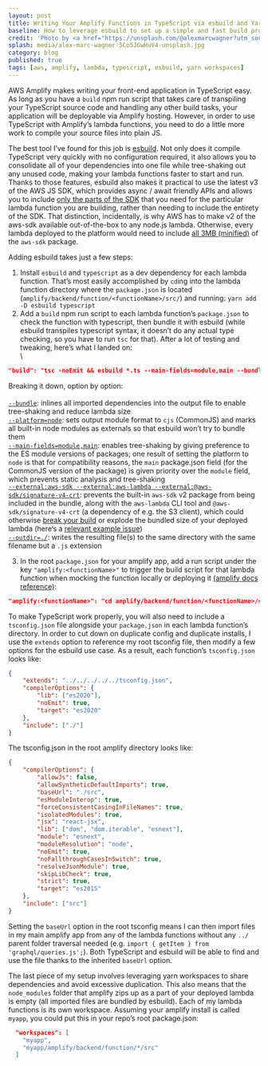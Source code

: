 ```yaml
---
layout: post
title: Writing Your Amplify Functions in TypeScript via esbuild and Yarn Workspaces
baseline: How to leverage esbuild to set up a simple and fast build process for Amplify lambda functions
credit: 'Photo by <a href="https://unsplash.com/@alexmarcwagner?utm_source=unsplash&utm_medium=referral&utm_content=creditCopyText">Alex Marc Wagner</a> on <a href="https://unsplash.com/?utm_source=unsplash&utm_medium=referral&utm_content=creditCopyText">Unsplash</a>'
splash: media/alex-marc-wagner-5Co5JGwHuV4-unsplash.jpg
category: blog
published: true
tags: [aws, amplify, lambda, typescript, esbuild, yarn workspaces]
---
```


AWS Amplify makes writing your front-end application in TypeScript easy. As long as you have a `build` npm run script that takes care of transpiling your TypeScript source code and handling any other build tasks, your application will be deployable via Amplify hosting. However, in order to use TypeScript with Amplify’s lambda functions, you need to do a little more work to compile your source files into plain JS.

The best tool I’ve found for this job is [esbuild][]. Not only does it compile TypeScript very quickly with no configuration required, it also allows you to consolidate all of your dependencies into one file while tree-shaking out any unused code, making your lambda functions faster to start and run. Thanks to those features, esbuild also makes it practical to use the latest v3 of the AWS JS SDK, which provides async / await friendly APIs and allows you to include [only the parts of the SDK][] that you need for the particular lambda function you are building, rather than needing to include the entirety of the SDK. That distinction, incidentally, is why AWS has to make v2 of the aws-sdk available out-of-the-box to any node.js lambda. Otherwise, every lambda deployed to the platform would need to include [all 3MB (minified)][] of the `aws-sdk` package.

Adding esbuild takes just a few steps:

1. Install `esbuild` and `typescript` as a dev dependency for each lambda function. That’s most easily accomplished by `cd`ing into the lambda function directory where the `package.json` is located (`amplify/backend/function/<functionName>/src/`) and running:
   `yarn add -D esbuild typescript`
2. Add a `build` npm run script to each lambda function’s `package.json` to check the function with typescript, then bundle it with esbuild (while esbuild transpiles typescript syntax, it doesn’t do any actual type checking, so you have to run `tsc` for that). After a lot of testing and tweaking, here’s what I landed on:\
   \

```json
"build": "tsc -noEmit && esbuild *.ts --main-fields=module,main --bundle --platform=node --external:aws-sdk --external:aws-lambda --external:@aws-sdk/signature-v4-crt --outdir=./"
```

Breaking it down, option by option:\
\
[`--bundle`][]: inlines all imported dependencies into the output file to enable tree-shaking and reduce lambda size\
[`--platform=node`][]: sets output module format to `cjs` (CommonJS) and marks all built-in node modules as externals so that esbuild won’t try to bundle them\
[`--main-fields=module,main`][]: enables tree-shaking by giving preference to the ES module versions of packages; one result of setting the platform to `node` is that for compatibility reasons, the `main` package.json field (for the CommonJS version of the package) is given priority over the `module` field, which prevents static analysis and tree-shaking\
[`--external:aws-sdk --external:aws-lambda --external:@aws-sdk/signature-v4-crt`][]: prevents the built-in `aws-sdk` v2 package from being included in the bundle, along with the `aws-lambda` CLI tool and `@aws-sdk/signature-v4-crt` (a dependency of e.g. the S3 client), which could otherwise [break your build][] or explode the bundled size of your deployed lambda (here’s a [relevant example issue][])\
[`--outdir=./`][]: writes the resulting file(s) to the same directory with the same filename but a `.js` extension

3. In the root `package.json` for your amplify app, add a run script under the key `"amplify:<functionName>"` to trigger the build script for that lambda function when mocking the function locally or deploying it [(amplify docs reference)][]:

```json
"amplify:<functionName>": "cd amplify/backend/function/<functionName>/src && yarn && yarn build"
```

To make TypeScript work properly, you will also need to include a `tsconfig.json` file alongside your `package.json` in each lambda function’s directory. In order to cut down on duplicate config and duplicate installs, I use the `extends` option to reference my root tsconfig file, then modify a few options for the esbuild use case. As a result, each function’s `tsconfig.json` looks like:

```json
{
    "extends": "../../../../../tsconfig.json",
    "compilerOptions": {
        "lib": ["es2020"],
        "noEmit": true,
        "target": "es2020"
    },
    "include": ["./"]
}
```

The tsconfig.json in the root amplify directory looks like:

```json
{
    "compilerOptions": {
        "allowJs": false,
        "allowSyntheticDefaultImports": true,
        "baseUrl": "./src",
        "esModuleInterop": true,
        "forceConsistentCasingInFileNames": true,
        "isolatedModules": true,
        "jsx": "react-jsx",
        "lib": ["dom", "dom.iterable", "esnext"],
        "module": "esnext",
        "moduleResolution": "node",
        "noEmit": true,
        "noFallthroughCasesInSwitch": true,
        "resolveJsonModule": true,
        "skipLibCheck": true,
        "strict": true,
        "target": "es2015"
    },
    "include": ["src"]
}
```

Setting the `baseUrl` option in the root tsconfig means I can then import files in my main amplify app from any of the lambda functions without any `../` parent folder traversal needed (e.g. `import { getItem } from 'graphql/queries.js';`). Both TypeScript and esbuild will be able to find and use the file thanks to the inherited `baseUrl` option.

The last piece of my setup involves leveraging yarn workspaces to share dependencies and avoid excessive duplication. This also means that the `node_modules` folder that amplify zips up as a part of your deployed lambda is empty (all imported files are bundled by esbuild). Each of my lambda functions is its own workspace. Assuming your amplify install is called `myapp`, you could put this in your repo’s root package.json:

```json
  "workspaces": [
    "myapp",
    "myapp/amplify/backend/function/*/src"
  ]
```

[esbuild]: https://esbuild.github.io
[only the parts of the SDK]: https://aws.amazon.com/blogs/developer/modular-aws-sdk-for-javascript-is-now-generally-available/
[all 3MB (minified)]: https://bundlephobia.com/package/aws-sdk
[`--bundle`]: https://esbuild.github.io/api/#bundle
[`--platform=node`]: https://esbuild.github.io/api/#platform
[`--main-fields=module,main`]: https://esbuild.github.io/api/#main-fields
[`--external:aws-sdk --external:aws-lambda --external:@aws-sdk/signature-v4-crt`]: https://esbuild.github.io/api/#external
[break your build]: https://github.com/aws/aws-sdk-js-v3/issues/2747#issuecomment-912341625
[relevant example issue]: https://github.com/aws/aws-sdk-js-v3/issues/2750
[`--outdir=./`]: https://esbuild.github.io/api/#outdir
[(amplify docs reference)]: https://docs.amplify.aws/cli/function/build-options/
